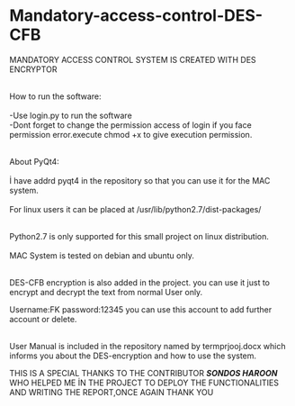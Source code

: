# Mandatory-access-control-DES-CFB
MANDATORY ACCESS CONTROL SYSTEM IS CREATED WITH DES ENCRYPTOR 


<p><br>How to run the software:</br>
  <br>-Use login.py to run the software</br>
  -Dont forget to change the permission access of login if you face permission error.execute chmod +x to give execution permission.</br>
  </p>
  
  
<p><br>About PyQt4:</br>
 <br> İ have addrd pyqt4 in the repository so that you can use it for the MAC system.</br>
  <br>For linux users it can be placed at /usr/lib/python2.7/dist-packages/</br>
</p> 


<br>Python2.7 is only supported for this small project on linux distribution.</br>
<br>MAC System is tested on debian and ubuntu only.</br>

<br>DES-CFB encryption is also added in the project. you can use it just to encrypt and decrypt the text from normal User only.</br>
<p>Username:FK
password:12345
you can use this account to add further account or delete.</p>

<br>User Manual is included in the repository named by termprjooj.docx which informs you about the DES-encryption and how to use the system.</br>

 THIS IS A SPECIAL THANKS TO THE CONTRIBUTOR <b><i>SONDOS HAROON</i></b> WHO HELPED ME İN THE PROJECT TO DEPLOY THE FUNCTIONALITIES AND WRITING THE REPORT,ONCE AGAIN THANK YOU 
